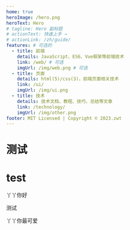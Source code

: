 ```yaml
---
home: true
heroImage: /hero.png
heroText: Hero
# tagline: Hero 副标题
# actionText: 快速上手 →
# actionLink: /zh/guide/
features: # 可选的
  - title: 前端
    details: JavaScript、ES6、Vue框架等前端技术
    link: /web/ # 可选
    imgUrl: /img/web.png # 可选
  - title: 页面
    details: html(5)/css(3)，前端页面相关技术
    link: /ui/
    imgUrl: /img/ui.png
  - title: 技术
    details: 技术文档、教程、技巧、总结等文章
    link: /technology/
    imgUrl: /img/other.png
footer: MIT Licensed | Copyright © 2023.zwt
---
```


# 测试
# test

丫丫你好

测试

丫丫你最可爱


